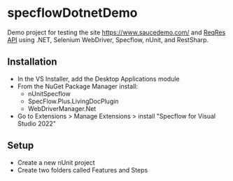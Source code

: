 # specflowDotnetDemo
Demo project for testing the site https://www.saucedemo.com/ and [ReqRes API](https://reqres.in/) using .NET, Selenium WebDriver, Specflow, nUnit, and RestSharp.

## Installation
* In the VS Installer, add the Desktop Applications module
* From the NuGet Package Manager install:
    * nUnitSpecflow
    * SpecFlow.Plus.LivingDocPlugin
    * WebDriverManager.Net
* Go to Extensions > Manage Extensions > install "Specflow for Visual Studio 2022"

## Setup
* Create a new nUnit project
* Create two folders called Features and Steps



